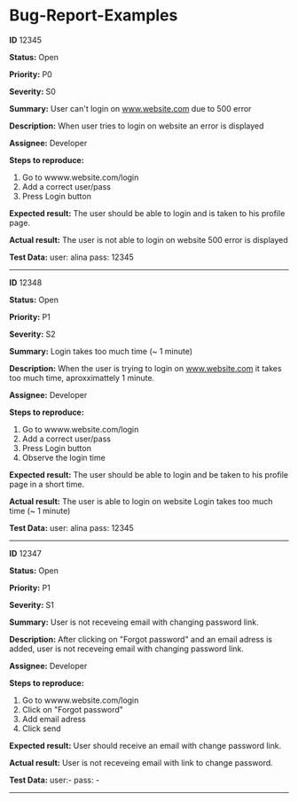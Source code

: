 # Bug-Report-Examples 

**ID** 12345

**Status:** Open

**Priority:** P0

**Severity:** S0

**Summary:**
User can't login on www.website.com due to 500 error

**Description:**
When user tries to login on website an error is displayed

**Assignee:** Developer

**Steps to reproduce:**
1. Go to wwww.website.com/login
2. Add a correct user/pass
3. Press Login button

**Expected result:**
The user should be able to login and is taken to his profile page.

**Actual result:**
 The user is not able to login on website
 500 error is displayed
 
**Test Data:**
user: alina pass: 12345

-------


**ID** 12348

**Status:** Open

**Priority:** P1

**Severity:** S2

**Summary:** Login takes too much time (~ 1 minute)

**Description:**
When the user is trying to login on www.website.com it takes too much time, aproxximattely 1 minute.

**Assignee:** Developer

**Steps to reproduce:**
1. Go to wwww.website.com/login
2. Add a correct user/pass
3. Press Login button
4. Observe the login time

**Expected result:**
The user should be able to login and be taken to his profile page in a short time.

**Actual result:**
 The user is able to login on website
 Login takes too much time (~ 1 minute)
 
**Test Data:**
user: alina pass: 12345

--------

**ID** 12347

**Status:** Open

**Priority:** P1

**Severity:** S1

**Summary:** User is not receveing email with changing password link.

**Description:**
After clicking on "Forgot password" and an email adress is added, user is not receveing email with changing password link.

**Assignee:** Developer

**Steps to reproduce:**
1. Go to wwww.website.com/login
2. Click on "Forgot password" 
3. Add email adress
4. Click send

**Expected result:**
User should receive an email with change password link.

**Actual result:**
User is not receveing email with link to change password.
 
**Test Data:**
user:- pass: -

-----------





